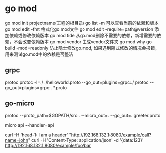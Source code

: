 # go mod
go mod init projectname(工程的根目录)
go list -m  可以查看当前的依赖和版本
go mod edit -fmt 格式化go.mod文件
go mod edit -require=path@version 添加依赖或修改依赖版本
go mod tide 从go.mod删除不需要的依赖，新增需要的依赖，不会改变依赖版本
go mod vendor 生成vendor文件夹
go mod why 
go build -mod=readonly 防止隐士修改go.mod, 如果遇到隐式修改的情况会报错，用来测试go.mod中的依赖是否整洁


## grpc 
protoc 
protoc -I=./ ./helloworld.proto --go_out=plugins=grpc:./
protoc --go_out=plugins=grpc:. *.proto

## go-micro
protoc --proto_path=$GOPATH/src:. --micro_out=. --go_out=. greeter.proto


micro api --handler=api

curl -H 'head-1: I am a header' "http://192.168.132.1:8080/example/call?name=john"
curl -H 'Content-Type: application/json' -d '{data:123}' http://192.168.132.1:8080/example/foo/bar
